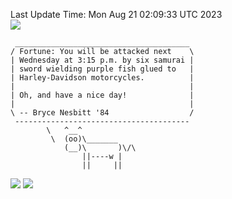 Last Update Time: 
Mon Aug 21 02:09:33 UTC 2023
<br>![](https://img.shields.io/badge/%E5%A4%A7%E5%AE%B6-%E5%AE%89%E5%AE%89-green)<br>
```
 _______________________________________
/ Fortune: You will be attacked next    \
| Wednesday at 3:15 p.m. by six samurai |
| sword wielding purple fish glued to   |
| Harley-Davidson motorcycles.          |
|                                       |
| Oh, and have a nice day!              |
|                                       |
\ -- Bryce Nesbitt '84                  /
 ---------------------------------------
        \   ^__^
         \  (oo)\_______
            (__)\       )\/\
                ||----w |
                ||     ||
```
![](https://github-readme-stats.vercel.app/api?username=chenlitw)
![](https://github-readme-stats.vercel.app/api/top-langs/?username=chenlitw)
